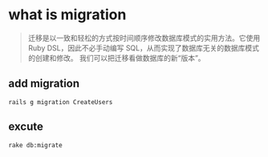# what is migration
> 迁移是以一致和轻松的方式按时间顺序修改数据库模式的实用方法。它使用 Ruby DSL，因此不必手动编写 SQL，从而实现了数据库无关的数据库模式的创建和修改。
> 我们可以把迁移看做数据库的新“版本”。

## add migration
```shell
rails g migration CreateUsers
```

## excute
```shell
rake db:migrate
```